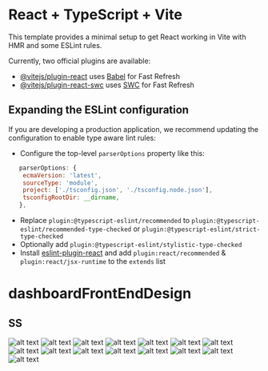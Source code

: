 # React + TypeScript + Vite

This template provides a minimal setup to get React working in Vite with HMR and some ESLint rules.

Currently, two official plugins are available:

- [@vitejs/plugin-react](https://github.com/vitejs/vite-plugin-react/blob/main/packages/plugin-react/README.md) uses [Babel](https://babeljs.io/) for Fast Refresh
- [@vitejs/plugin-react-swc](https://github.com/vitejs/vite-plugin-react-swc) uses [SWC](https://swc.rs/) for Fast Refresh

## Expanding the ESLint configuration

If you are developing a production application, we recommend updating the configuration to enable type aware lint rules:

- Configure the top-level `parserOptions` property like this:

```js
   parserOptions: {
    ecmaVersion: 'latest',
    sourceType: 'module',
    project: ['./tsconfig.json', './tsconfig.node.json'],
    tsconfigRootDir: __dirname,
   },
```

- Replace `plugin:@typescript-eslint/recommended` to `plugin:@typescript-eslint/recommended-type-checked` or `plugin:@typescript-eslint/strict-type-checked`
- Optionally add `plugin:@typescript-eslint/stylistic-type-checked`
- Install [eslint-plugin-react](https://github.com/jsx-eslint/eslint-plugin-react) and add `plugin:react/recommended` & `plugin:react/jsx-runtime` to the `extends` list
# dashboardFrontEndDesign

## SS

![alt text](../dashboard-app/src/assets/ss/127.0.0.1_5173_dashboard%20(1).png)
![alt text](../dashboard-app/src/assets/ss/127.0.0.1_5173_dashboard%20(2).png)
![alt text](../dashboard-app/src/assets/ss/127.0.0.1_5173_dashboard%20(3).png)
![alt text](../dashboard-app/src/assets/ss/127.0.0.1_5173_dashboard%20(4).png)
![alt text](../dashboard-app/src/assets/ss/127.0.0.1_5173_dashboard%20(5).png)
![alt text](../dashboard-app/src/assets/ss/127.0.0.1_5173_dashboard%20(6).png)
![alt text](../dashboard-app/src/assets/ss/127.0.0.1_5173_dashboard%20(7).png)
![alt text](../dashboard-app/src/assets/ss/127.0.0.1_5173_dashboard%20(8).png)
![alt text](../dashboard-app/src/assets/ss/127.0.0.1_5173_dashboard%20(9).png)
![alt text](../dashboard-app/src/assets/ss/127.0.0.1_5173_dashboard(iPad%20Air)%20(1).png)
![alt text](../dashboard-app/src/assets/ss/127.0.0.1_5173_dashboard(iPad%20Air)%20(2).png)
![alt text](../dashboard-app/src/assets/ss/127.0.0.1_5173_dashboard(iPad%20Air)%20(3).png)
![alt text](../dashboard-app/src/assets/ss/127.0.0.1_5173_dashboard(iPad%20Air)%20(4).png)
![alt text](../dashboard-app/src/assets/ss/127.0.0.1_5173_dashboard(iPad%20Air)%20(5).png)
![alt text](../dashboard-app/src/assets/ss/127.0.0.1_5173_dashboard(iPad%20Air)%20(6).png)